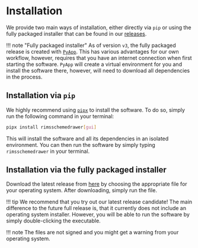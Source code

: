 # Installation

We provide two main ways of installation,
either directly via `pip` or using the fully packaged installer
that can be found in our [releases](https://github.com/RIMS-Code/RIMSSchemeDrawer/releases).

!!! note "Fully packaged installer"
    As of version `v3`, the fully packaged release is created with
    [`PyApp`](https://ofek.dev/pyapp/latest/).
    This has various advantages for our own workflow,
    however, requires that you have an internet connection when first starting the software.
    `PyApp` will create a virtual environment for you and install the software there,
    however, will need to download all dependencies in the process.

## Installation via `pip`

We highly recommend using [`pipx`](https://pipxproject.github.io/pipx/)
to install the software.
To do so,
simply run the following command in your terminal:

```bash
pipx install rimsschemedrawer[gui]
```

This will install the software and all its dependencies in an isolated environment.
You can then run the software by simply typing `rimsschemedrawer` in your terminal.

## Installation via the fully packaged installer

Download the latest release from [here](https://github.com/RIMS-Code/RIMSSchemeDrawer/releases)
by choosing the appropriate file for your operating system.
After downloading,
simply run the file.

!!! tip
    We recommend that you try out our latest release candidate!
    The main difference to the future full release is,
    that it currently does not include an operating system installer.
    However, you will be able to run the software by simply double-clicking the executable.

!!! note
    The files are not signed and you might get a warning from your operating system.
